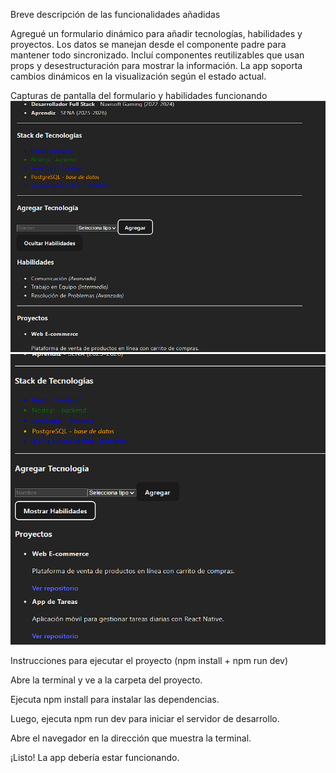 Breve descripción de las funcionalidades añadidas

Agregué un formulario dinámico para añadir tecnologías, habilidades y proyectos.
Los datos se manejan desde el componente padre para mantener todo sincronizado.
Incluí componentes reutilizables que usan props y desestructuración para mostrar la información.
La app soporta cambios dinámicos en la visualización según el estado actual.

Capturas de pantalla del formulario y habilidades funcionando
![cap 1](./src/cap%201.png)
![cap 2](./src/cap%202.png)

Instrucciones para ejecutar el proyecto (npm install + npm run dev)

Abre la terminal y ve a la carpeta del proyecto.

Ejecuta npm install para instalar las dependencias.

Luego, ejecuta npm run dev para iniciar el servidor de desarrollo.

Abre el navegador en la dirección que muestra la terminal.

¡Listo! La app debería estar funcionando.
